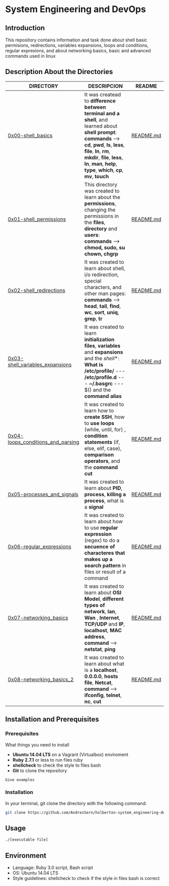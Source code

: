 # System Engineering and DevOps 

## Introduction 
This repository contains information and task done about shell basic permisions, redirections, variables expansions, loops and conditions, regular exprexions, and about networking basics, basic and advanced commands used in linux
<br/>

## Description About the Directories 
| DIRECTORY | DESCRIPCION | README |
| --- | --- | --- |
|  [0x00-shell_basics](https://github.com/AndresSern/holberton-system_engineering-devops/tree/master/0x00-shell_basics)| It was createad to **difference between terminal and a shell**, and learned about **shell prompt**: **commands** --> **cd**, **pwd**, **ls**, **less**, **file**, **ln**, **rm**, **mkdir**, **file**, **less**, **ln**, **man**, **help**, **type**, **which**, **cp**, **mv**, **touch**   |  [README.md](https://github.com/AndresSern/holberton-system_engineering-devops/blob/master/0x00-shell_basics/README.md)|
|  [0x01-shell_permissions](https://github.com/AndresSern/holberton-system_engineering-devops/tree/master/0x01-shell_permissions)|   This directory was created to learn about the **permissions**,  changing  the permissions in the **files**, **directory** and **users**: **commands** --> **chmod, sudo, su chown, chgrp**   |  [README.md](https://github.com/AndresSern/holberton-system_engineering-devops/blob/master/0x01-shell_permissions/README.md)|
|  [0x02-shell_redirections](https://github.com/AndresSern/holberton-system_engineering-devops/tree/master/0x02-shell_redirections)|It was created to learn about shell, i/o redirection, special characters, and other man pages: **commands** --> **head**, **tail**, **find**, **wc**, **sort**, **uniq**, **grep**, **tr** |  [README.md](https://github.com/AndresSern/holberton-system_engineering-devops/blob/master/0x02-shell_redirections/README.md)|
|  [0x03-shell_variables_expansions](https://github.com/AndresSern/holberton-system_engineering-devops/tree/master/0x03-shell_variables_expansions)|  It was created to learn **initialization files**, **variables** and **expansions** and the *shell**: **What is** **/etc/profile/** --- **/etc/profile.d** --- **~/.basgrc** --- $() and the **command** **alias**   |  [README.md](https://github.com/AndresSern/holberton-system_engineering-devops/blob/master/0x03-shell_variables_expansions/README.md)|
|  [0x04-loops_conditions_and_parsing](https://github.com/AndresSern/holberton-system_engineering-devops/tree/master/0x04-loops_conditions_and_parsing)| It was created to learn how to **create SSH**, how to **use** **loops** (while, until, for) , **condition statements** (if, else, elif, case), **comparison operators**, and the **command cut** |  [README.md](https://github.com/AndresSern/holberton-system_engineering-devops/blob/master/0x04-loops_conditions_and_parsing/README.md)|
|  [0x05-processes_and_signals](https://github.com/AndresSern/holberton-system_engineering-devops/tree/master/0x05-processes_and_signals)| It was created to learn  about **PID**, **process**, **killing a process**, what is a **signal**|  [README.md](https://github.com/AndresSern/holberton-system_engineering-devops/blob/master/0x05-processes_and_signals/README.md)|
|  [0x06-regular_expressions](https://github.com/AndresSern/holberton-system_engineering-devops/tree/master/0x06-regular_expressions)| It was created to learn about how to use **regular expression** (regex) to do a **secuence of characteres that makes up a search pattern** in files or result of a command |  [README.md](https://github.com/AndresSern/holberton-system_engineering-devops/blob/master/0x06-regular_expressions/README.md)|
|  [0x07-networking_basics](https://github.com/AndresSern/holberton-system_engineering-devops/tree/master/0x07-networking_basics)| It was created to learn about **OSI Model**, **different types of network**, **lan**, **Wan** , **Internet**, **TCP/UDP** and **IP**, **localhost**, **MAC address**, **command** --> **netstat**, **ping**|  [README.md](https://github.com/AndresSern/holberton-system_engineering-devops/blob/master/0x07-networking_basics/README.md)|
|  [0x08-networking_basics_2](https://github.com/AndresSern/holberton-system_engineering-devops/tree/master/0x08-networking_basics_2)| It was created to learn about what is a **localhost**, **0.0.0.0**, **hosts file**, **Netcat**, **command** --> **ifconfig**, **telnet**, **nc**, **cut**|  [README.md](https://github.com/AndresSern/holberton-system_engineering-devops/blob/master/0x08-networking_basics_2/README.md)|


## Installation  and Prerequisites

### Prerequisites

What things you need to install
- **Ubuntu 14.04 LTS** on a Vagrant (Virtualbox) enviroment 
- **Ruby 2.7.1** or less to run files ruby 
- **shellcheck** to check the style to files bash
- **Git** to clone the repository

```
Give examples
```
### Installation
In your terminal, git clone the directory with the following command:

```sh
git clone https://github.com/AndresSern/holberton-system_engineering-devops.git/
```
## Usage 

```sh
./[executable file]
```

## Environment

- Language: Ruby 3.0 script, Bash script  
- OS: Ubuntu 14.04 LTS
- Style guidelines: shellcheck to check if the style in files bash is correct
